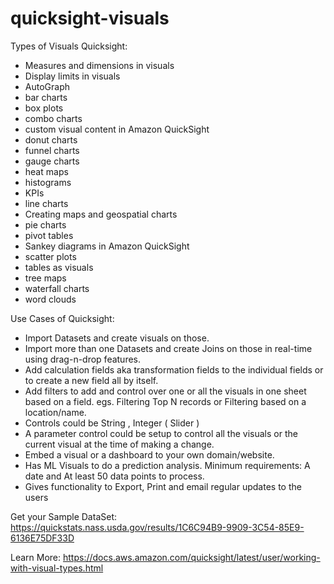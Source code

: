 # quicksight-visuals

Types of Visuals Quicksight:
- Measures and dimensions in visuals
- Display limits in visuals
-  AutoGraph
-  bar charts
-  box plots
-  combo charts
-  custom visual content in Amazon QuickSight
-  donut charts
-  funnel charts
-  gauge charts
-  heat maps
-  histograms
-  KPIs
-  line charts
- Creating maps and geospatial charts
-  pie charts
-  pivot tables
-  Sankey diagrams in Amazon QuickSight
-  scatter plots
-  tables as visuals
-  tree maps
-  waterfall charts
-  word clouds


Use Cases of Quicksight:
- Import Datasets and create visuals on those.
- Import more than one Datasets and create Joins on those in real-time using drag-n-drop features.
- Add calculation fields aka transformation fields to the individual fields or to create a new field all by itself.
- Add filters to add and control over one or all the visuals in one sheet based on a field. egs. Filtering Top N records or Filtering based on a location/name.
- Controls could be String , Integer ( Slider )
- A parameter control could be setup to control all the visuals or the current visual at the time of making a change.
- Embed a visual or a dashboard to your own domain/website.
- Has ML Visuals to do a prediction analysis.
Minimum requirements: A date and At least 50 data points to process.
- Gives functionality to Export, Print and email regular updates to the users

Get your Sample DataSet: 
https://quickstats.nass.usda.gov/results/1C6C94B9-9909-3C54-85E9-6136E75DF33D

Learn More: https://docs.aws.amazon.com/quicksight/latest/user/working-with-visual-types.html